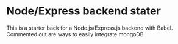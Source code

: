 # Node/Express backend stater
This is a starter back for a Node.js/Express.js backend with Babel. Commented out are ways to easily integrate mongoDB.